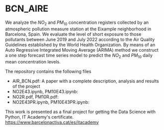 # BCN_AIRE

We analyze the $NO_2$ and $PM_{10}$ concentration registers collected by an atmospheric pollution measure station at the Eixample neighborhood in Barcelona, Spain. We evaluate the level of short exposure to those pollutants between June 2019 and July 2022 according to the Air Quality Guidelines established by the World Health Organization. By means of an Auto Regressive Integrated Moving Average (ARIMA) method we construct a one step forecast time series model to predict the $NO_2$ and $PM_{10}$ daily mean concentration levels.

The repository contains the following files

- AIR_BCN.pdf: A paper with a complete description, analysis and results of the project
- NO2E43.ipynb, PM10E43.ipynb:
- NO2R.pdf, PM10R.pdf: 
- NO2E43PR.ipynb, PM10E43PR.ipynb:

This work is presented as a final project for getting the Data Science with Python, IT Academy's certificate. https://www.barcelonactiva.cat/es/itacademy
